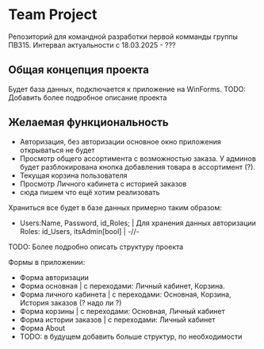 # Team Project
Репозиторий для командной разработки первой комманды группы ПВ315.
Интервал актуальности с 18.03.2025 - ???

## Общая концепция проекта
Будет база данных, подключается к приложение на WinForms.
TODO: Добавить более подробное описание проекта

## Желаемая функциональность
- Авторизация, без авторизации основное окно приложения открываться не будет
- Просмотр общего ассортимента с возможностью заказа. У админов будет разблокирована кнопка добавления товара в ассортимент (?).
- Текущая корзина пользователя
- Просмотр Личного кабинета с историей заказов
- сюда пишем что ещё хотим реализовать

Храниться все будет в базе данных примерно таким образом:
- Users:Name, Password, id_Roles; | Для хранения данных авторизации
    Roles: id_Users, itsAdmin[bool] | -//-

TODO: Более подробно описать структуру проекта

Формы в приложении:
- Форма авторизации
- Форма основная                    | с переходами: Личный кабинет, Корзина.
- Форма личного кабинета            | с переходами: Основная, Корзина, История заказов (? надо ли ?)
- Форма корзины                     | с переходами: Основная, Личный кабинет
- Форма истории заказов             | с переходами: Личный кабинет
- Форма About
- TODO: в будущем добавить больше структур, по необходимости
